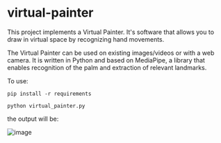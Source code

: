 # virtual-painter

This project implements a Virtual Painter. It's software that allows you to draw in virtual space by recognizing hand movements.

The Virtual Painter can be used on existing images/videos or with a web camera. It is written in Python and based on MediaPipe, a library that enables recognition of the palm and extraction of relevant landmarks.

To use:

``` pip install -r requirements ```

``` python virtual_painter.py ```

the output will be:

![image](https://github.com/user-attachments/assets/3ca4d1fe-034f-4064-8d75-fa1831fc8b19)
